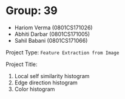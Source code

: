 # Group: 39

- Hariom Verma (0801CS171026)
- Abhiti Darbar (0801CS171005)
- Sahil Babani (0801CS171066)


Project Type: `Feature Extraction from Image` 

Project Title: 
1. Local self similarity histogram
2. Edge direction histogram
3. Color histogram
